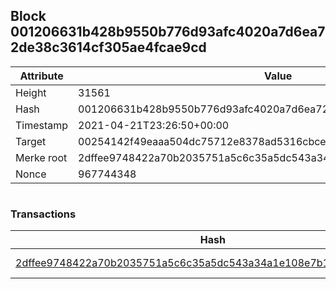 ## Block 001206631b428b9550b776d93afc4020a7d6ea72de38c3614cf305ae4fcae9cd

Attribute | Value
--- | ---
Height | 31561
Hash | 001206631b428b9550b776d93afc4020a7d6ea72de38c3614cf305ae4fcae9cd
Timestamp | 2021-04-21T23:26:50+00:00
Target | 00254142f49eaaa504dc75712e8378ad5316cbcead634704b3734b6271167cc4
Merke root | 2dffee9748422a70b2035751a5c6c35a5dc543a34a1e108e7b1d091e3abd83e4
Nonce | 967744348

```

```

### Transactions

Hash | Amount
--- | ---
[2dffee9748422a70b2035751a5c6c35a5dc543a34a1e108e7b1d091e3abd83e4](2dffee9748422a70b2035751a5c6c35a5dc543a34a1e108e7b1d091e3abd83e4.md) | 10.00000000 SKEPTI 
